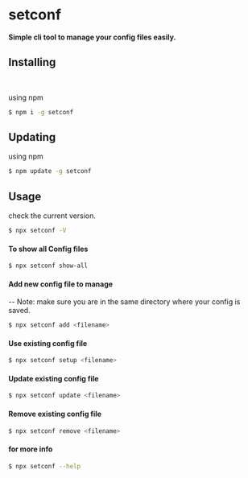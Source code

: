 # setconf

**Simple cli tool to manage your config files easily.**

## Installing

<br/>

using npm

``` bash
$ npm i -g setconf 
```

## Updating  
using npm 

``` bash 
$ npm update -g setconf
```


## Usage 
check the current version.
``` bash
$ npx setconf -V
```

#### **To show all Config files**

``` bash
$ npx setconf show-all
```

#### **Add new config file to manage**

-- Note: make sure you are in the same directory where your config is saved.

``` bash
$ npx setconf add <filename>
```

#### **Use existing config file**

``` bash
$ npx setconf setup <filename>
```

#### **Update existing config file**

``` bash
$ npx setconf update <filename>
```

#### **Remove existing config file**

``` bash
$ npx setconf remove <filename>
```

#### **for more info** 
``` bash
$ npx setconf --help
```
